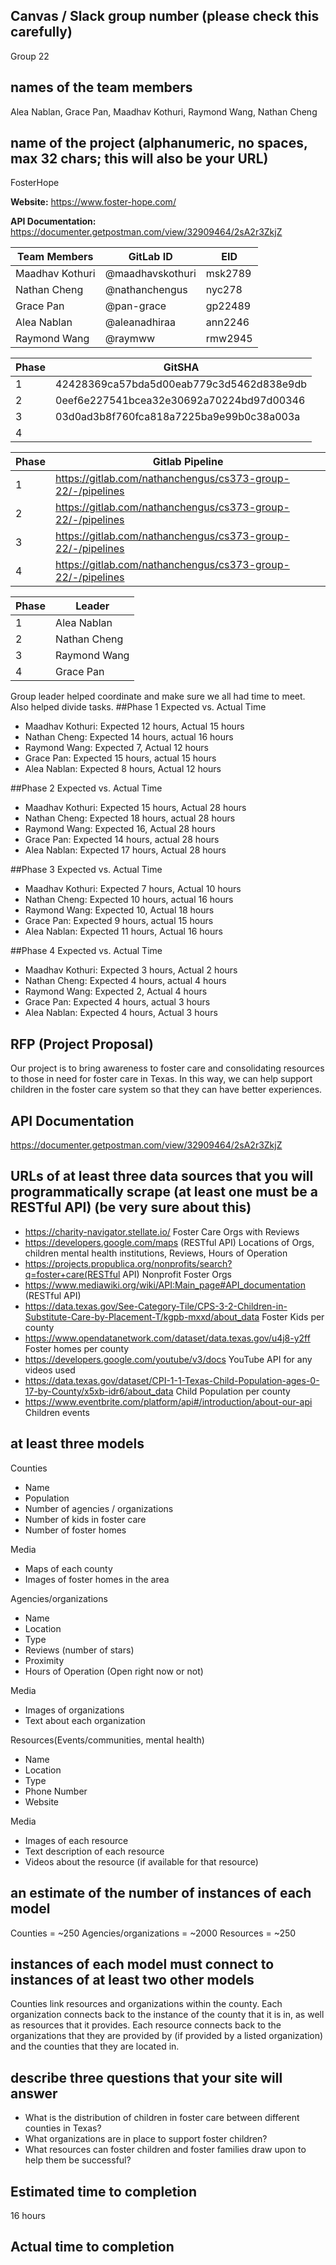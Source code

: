 ## Canvas / Slack group number (please check this carefully)

Group 22

## names of the team members

Alea Nablan, Grace Pan, Maadhav Kothuri, Raymond Wang, Nathan Cheng

## name of the project (alphanumeric, no spaces, max 32 chars; this will also be your URL)

FosterHope

**Website:** https://www.foster-hope.com/

**API Documentation:** https://documenter.getpostman.com/view/32909464/2sA2r3ZkjZ

| Team Members    | GitLab ID        | EID     |
| --------------- | ---------------- | ------- |
| Maadhav Kothuri | @maadhavskothuri | msk2789 |
| Nathan Cheng    | @nathanchengus   | nyc278  |
| Grace Pan       | @pan-grace       | gp22489 |
| Alea Nablan     | @aleanadhiraa    | ann2246 |
| Raymond Wang    | @raymww          | rmw2945 |

| Phase | GitSHA                                   |
| ----- | ---------------------------------------- |
| 1     | 42428369ca57bda5d00eab779c3d5462d838e9db |
| 2     | 0eef6e227541bcea32e30692a70224bd97d00346                                         |
| 3     | 03d0ad3b8f760fca818a7225ba9e99b0c38a003a                                         |
| 4     |                                          |

| Phase | Gitlab Pipeline                                             |
| ----- | ----------------------------------------------------------- |
| 1     | https://gitlab.com/nathanchengus/cs373-group-22/-/pipelines |
| 2     | https://gitlab.com/nathanchengus/cs373-group-22/-/pipelines                                                           |
| 3     | https://gitlab.com/nathanchengus/cs373-group-22/-/pipelines                                                            |
| 4     | https://gitlab.com/nathanchengus/cs373-group-22/-/pipelines                                                            |

| Phase | Leader      |
| ----- | ----------- |
| 1     | Alea Nablan |
| 2     | Nathan Cheng            |
| 3     | Raymond Wang             |
| 4     | Grace Pan            |

Group leader helped coordinate and make sure we all had time to meet. Also helped divide tasks.
##Phase 1 Expected vs. Actual Time

- Maadhav Kothuri: Expected 12 hours, Actual 15 hours
- Nathan Cheng: Expected 14 hours, actual 16 hours
- Raymond Wang: Expected 7, Actual 12 hours
- Grace Pan: Expected 15 hours, actual 15 hours
- Alea Nablan: Expected 8 hours, Actual 12 hours

##Phase 2 Expected vs. Actual Time

- Maadhav Kothuri: Expected 15 hours, Actual 28 hours
- Nathan Cheng: Expected 18 hours, actual 28 hours
- Raymond Wang: Expected 16, Actual 28 hours
- Grace Pan: Expected 14 hours, actual 28 hours
- Alea Nablan: Expected 17 hours, Actual 28 hours

##Phase 3 Expected vs. Actual Time

- Maadhav Kothuri: Expected 7 hours, Actual 10 hours
- Nathan Cheng: Expected 10 hours, actual 16 hours
- Raymond Wang: Expected 10, Actual 18 hours
- Grace Pan: Expected 9 hours, actual 15 hours
- Alea Nablan: Expected 11 hours, Actual 16 hours

##Phase 4 Expected vs. Actual Time

- Maadhav Kothuri: Expected 3 hours, Actual 2 hours
- Nathan Cheng: Expected 4 hours, actual 4 hours
- Raymond Wang: Expected 2, Actual 4 hours
- Grace Pan: Expected 4 hours, actual 3 hours
- Alea Nablan: Expected 4 hours, Actual 3 hours

## RFP (Project Proposal)

Our project is to bring awareness to foster care and consolidating resources to those in need for foster care in Texas. In this way, we can help support children in the foster care system so that they can have better experiences.

## API Documentation

https://documenter.getpostman.com/view/32909464/2sA2r3ZkjZ

## URLs of at least three data sources that you will programmatically scrape (at least one must be a RESTful API) (be very sure about this)

- https://charity-navigator.stellate.io/ Foster Care Orgs with Reviews
- https://developers.google.com/maps (RESTful API) Locations of Orgs, children mental health institutions, Reviews, Hours of Operation
- https://projects.propublica.org/nonprofits/search?q=foster+care(RESTful API) Nonprofit Foster Orgs
- https://www.mediawiki.org/wiki/API:Main_page#API_documentation (RESTful API)
- https://data.texas.gov/See-Category-Tile/CPS-3-2-Children-in-Substitute-Care-by-Placement-T/kgpb-mxxd/about_data Foster Kids per county
- https://www.opendatanetwork.com/dataset/data.texas.gov/u4j8-y2ff Foster homes per county
- https://developers.google.com/youtube/v3/docs YouTube API for any videos used
- https://data.texas.gov/dataset/CPI-1-1-Texas-Child-Population-ages-0-17-by-County/x5xb-idr6/about_data Child Population per county
- https://www.eventbrite.com/platform/api#/introduction/about-our-api Children events

## at least three models

Counties

- Name
- Population
- Number of agencies / organizations
- Number of kids in foster care
- Number of foster homes

Media

- Maps of each county
- Images of foster homes in the area

Agencies/organizations

- Name
- Location
- Type
- Reviews (number of stars)
- Proximity
- Hours of Operation (Open right now or not)

Media

- Images of organizations
- Text about each organization

Resources(Events/communities, mental health)

- Name
- Location
- Type
- Phone Number
- Website

Media

- Images of each resource
- Text description of each resource
- Videos about the resource (if available for that resource)

## an estimate of the number of instances of each model

Counties = ~250
Agencies/organizations = ~2000
Resources = ~250

## instances of each model must connect to instances of at least two other models

Counties link resources and organizations within the county. Each organization connects back to the instance of the county that it is in, as well as resources that it provides. Each resource connects back to the organizations that they are provided by (if provided by a listed organization) and the counties that they are located in.

## describe three questions that your site will answer

- What is the distribution of children in foster care between different counties in Texas?
- What organizations are in place to support foster children?
- What resources can foster children and foster families draw upon to help them be successful?

## Estimated time to completion

16 hours

## Actual time to completion
